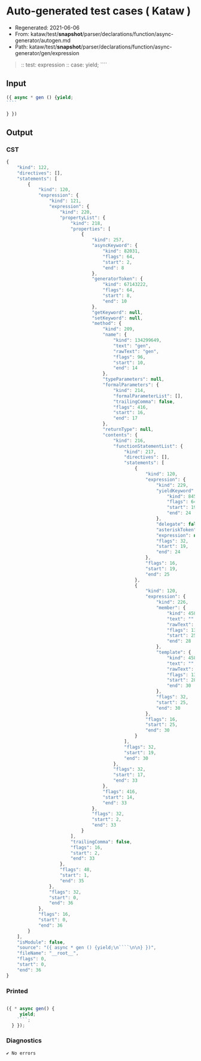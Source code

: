# Auto-generated test cases ( Kataw )
- Regenerated: 2021-06-06
- From: kataw/test/__snapshot__/parser/declarations/function/async-generator/autogen.md
- Path: kataw/test/__snapshot__/parser/declarations/function/async-generator/gen/expression
> :: test: expression
> :: case: yield;
>          ````
>          
>          
## Input

`````js
({ async * gen () {yield;
````

} })
`````
## Output

### CST

```javascript
{
    "kind": 122,
    "directives": [],
    "statements": [
        {
            "kind": 120,
            "expression": {
                "kind": 121,
                "expression": {
                    "kind": 220,
                    "propertyList": {
                        "kind": 218,
                        "properties": [
                            {
                                "kind": 257,
                                "asyncKeyword": {
                                    "kind": 82031,
                                    "flags": 64,
                                    "start": 2,
                                    "end": 8
                                },
                                "generatorToken": {
                                    "kind": 67143222,
                                    "flags": 64,
                                    "start": 8,
                                    "end": 10
                                },
                                "getKeyword": null,
                                "setKeyword": null,
                                "method": {
                                    "kind": 209,
                                    "name": {
                                        "kind": 134299649,
                                        "text": "gen",
                                        "rawText": "gen",
                                        "flags": 96,
                                        "start": 10,
                                        "end": 14
                                    },
                                    "typeParameters": null,
                                    "formalParameters": {
                                        "kind": 214,
                                        "formalParameterList": [],
                                        "trailingComma": false,
                                        "flags": 416,
                                        "start": 16,
                                        "end": 17
                                    },
                                    "returnType": null,
                                    "contents": {
                                        "kind": 216,
                                        "functionStatementList": {
                                            "kind": 217,
                                            "directives": [],
                                            "statements": [
                                                {
                                                    "kind": 120,
                                                    "expression": {
                                                        "kind": 229,
                                                        "yieldKeyword": {
                                                            "kind": 8454253,
                                                            "flags": 64,
                                                            "start": 19,
                                                            "end": 24
                                                        },
                                                        "delegate": false,
                                                        "asteriskToken": null,
                                                        "expression": null,
                                                        "flags": 32,
                                                        "start": 19,
                                                        "end": 24
                                                    },
                                                    "flags": 16,
                                                    "start": 19,
                                                    "end": 25
                                                },
                                                {
                                                    "kind": 120,
                                                    "expression": {
                                                        "kind": 226,
                                                        "member": {
                                                            "kind": 458761,
                                                            "text": "",
                                                            "rawText": "",
                                                            "flags": 134217824,
                                                            "start": 25,
                                                            "end": 28
                                                        },
                                                        "template": {
                                                            "kind": 458761,
                                                            "text": "",
                                                            "rawText": "",
                                                            "flags": 134217824,
                                                            "start": 28,
                                                            "end": 30
                                                        },
                                                        "flags": 32,
                                                        "start": 25,
                                                        "end": 30
                                                    },
                                                    "flags": 16,
                                                    "start": 25,
                                                    "end": 30
                                                }
                                            ],
                                            "flags": 32,
                                            "start": 19,
                                            "end": 30
                                        },
                                        "flags": 32,
                                        "start": 17,
                                        "end": 33
                                    },
                                    "flags": 416,
                                    "start": 14,
                                    "end": 33
                                },
                                "flags": 32,
                                "start": 2,
                                "end": 33
                            }
                        ],
                        "trailingComma": false,
                        "flags": 16,
                        "start": 2,
                        "end": 33
                    },
                    "flags": 48,
                    "start": 1,
                    "end": 35
                },
                "flags": 32,
                "start": 0,
                "end": 36
            },
            "flags": 16,
            "start": 0,
            "end": 36
        }
    ],
    "isModule": false,
    "source": "({ async * gen () {yield;\n````\n\n} })",
    "fileName": "__root__",
    "flags": 0,
    "start": 0,
    "end": 36
}
```

### Printed

```javascript

({ * async gen() {
     yield;
    ````;
  } });
```

### Diagnostics

```javascript
✔ No errors
```

